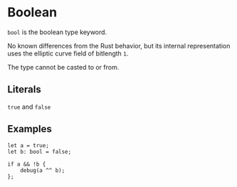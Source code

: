 # Boolean

`bool` is the boolean type keyword.

No known differences from the Rust behavior, but its internal representation
uses the elliptic curve field of bitlength `1`.

The type cannot be casted to or from.

## Literals

`true` and `false`

## Examples

```zrs
let a = true;
let b: bool = false;

if a && !b {
    debug(a ^^ b);
};
```
